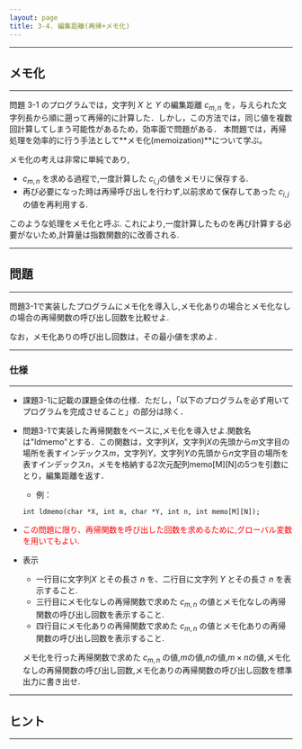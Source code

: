 ```yaml
---
layout: page
title: 3-4. 編集距離(再帰+メモ化)
---
```



---
## メモ化
---
問題 3-1 のプログラムでは，文字列 $X$ と $Y$ の編集距離 $c_{m,n}$ を，与えられた文字列長から順に遡って再帰的に計算した．しかし，この方法では，同じ値を複数回計算してしまう可能性があるため，効率面で問題がある．
本問題では，再帰処理を効率的に行う手法として**メモ化(memoization)**について学ぶ。

メモ化の考えは非常に単純であり,

  + $c_{m,n}$ を求める過程で,一度計算した $c_{i,j}$の値をメモリに保存する.
  + 再び必要になった時は再帰呼び出しを行わず,以前求めて保存してあった $c_{i,j}$ の値を再利用する.
  
このような処理をメモ化と呼ぶ.
これにより,一度計算したものを再び計算する必要がないため,計算量は指数関数的に改善される.



---
## 問題
---


問題3-1で実装したプログラムにメモ化を導入し,メモ化ありの場合とメモ化なしの場合の再帰関数の呼び出し回数を比較せよ.

なお，メモ化ありの呼び出し回数は，その最小値を求めよ．


---
### 仕様
---
+ 課題3-1に記載の課題全体の仕様．ただし，「以下のプログラムを必ず用いてプログラムを完成させること」の部分は除く．

+ 問題3-1で実装した再帰関数をベースに,メモ化を導入せよ.関数名は"ldmemo"とする．この関数は，文字列$X$，文字列$X$の先頭から$m$文字目の場所を表すインデックス$m$，文字列$Y$，文字列$Y$の先頭から$n$文字目の場所を表すインデックス$n$，メモを格納する2次元配列memo[M][N]の5つを引数にとり，編集距離を返す．
  + 例：
  ```	
  int ldmemo(char *X, int m, char *Y, int n, int memo[M][N]);
  ```


+ <font color="red">この問題に限り、再帰関数を呼び出した回数を求めるために,グローバル変数を用いてもよい.</font>

+ 表示
  + 一行目に文字列$X$ とその長さ $n$ を、二行目に文字列 $Y$ とその長さ $n$ を表示すること.
  + 三行目にメモ化なしの再帰関数で求めた $c_{m,n}$ の値とメモ化なしの再帰関数の呼び出し回数を表示すること.
  + 四行目にメモ化ありの再帰関数で求めた $c_{m,n}$ の値とメモ化ありの再帰関数の呼び出し回数を表示すること.
  
  
  メモ化を行った再帰関数で求めた $c_{m,n}$ の値,$m$の値,$n$の値,$m\times n$の値,メモ化なしの再帰関数の呼び出し回数,メモ化ありの再帰関数の呼び出し回数を標準出力に書き出せ.


---
## ヒント
---
